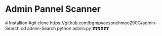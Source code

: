 <h1> Admin Pannel Scanner </h1>
# Installion
#git clone https://github.com/bgmpyaesonehmoo290G/admin-Search
cd admin-Search
python admin.py
❣️❣️❣️❣️❣️❣️
